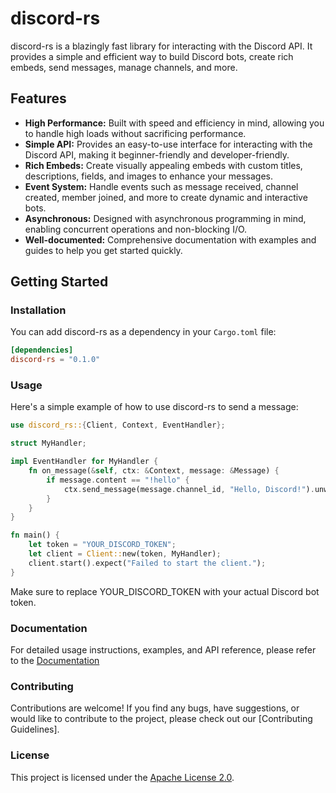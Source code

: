 # discord-rs

discord-rs is a blazingly fast library for interacting with the Discord API. It provides a simple and efficient way to build Discord bots, create rich embeds, send messages, manage channels, and more.

## Features

- **High Performance:** Built with speed and efficiency in mind, allowing you to handle high loads without sacrificing performance.
- **Simple API:** Provides an easy-to-use interface for interacting with the Discord API, making it beginner-friendly and developer-friendly.
- **Rich Embeds:** Create visually appealing embeds with custom titles, descriptions, fields, and images to enhance your messages.
- **Event System:** Handle events such as message received, channel created, member joined, and more to create dynamic and interactive bots.
- **Asynchronous:** Designed with asynchronous programming in mind, enabling concurrent operations and non-blocking I/O.
- **Well-documented:** Comprehensive documentation with examples and guides to help you get started quickly.

## Getting Started

### Installation

You can add discord-rs as a dependency in your `Cargo.toml` file:

```toml
[dependencies]
discord-rs = "0.1.0"
```

### Usage

Here's a simple example of how to use discord-rs to send a message:

```rust
use discord_rs::{Client, Context, EventHandler};

struct MyHandler;

impl EventHandler for MyHandler {
    fn on_message(&self, ctx: &Context, message: &Message) {
        if message.content == "!hello" {
            ctx.send_message(message.channel_id, "Hello, Discord!").unwrap();
        }
    }
}

fn main() {
    let token = "YOUR_DISCORD_TOKEN";
    let client = Client::new(token, MyHandler);
    client.start().expect("Failed to start the client.");
}
```

Make sure to replace YOUR_DISCORD_TOKEN with your actual Discord bot token.

### Documentation

For detailed usage instructions, examples, and API reference, please refer to the [Documentation](https://docs.rs/discord-rs)

### Contributing

Contributions are welcome! If you find any bugs, have suggestions, or would like to contribute to the project, please check out our [Contributing Guidelines].

### License

This project is licensed under the [Apache License 2.0](https://www.apache.org/licenses/LICENSE-2.0).